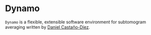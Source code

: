 # Dynamo

`Dynamo` is a flexible, extensible software environment for subtomogram averaging written by [Daniel Castaño-Díez](https://scholar.google.co.uk/citations?user=emXRLtwAAAAJ&hl=en).
